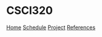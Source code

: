 # CSCI320 
[Home](index.md)
[Schedule](schedule.md)
[Project](project.md)
[References](references.md)
